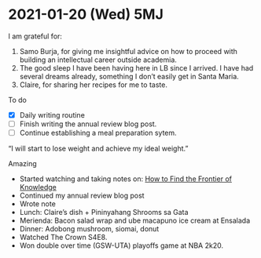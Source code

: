 # 2021-01-20 (Wed) 5MJ

I am grateful for:

1. Samo Burja, for giving me insightful advice on how to proceed with building an intellectual career outside academia.
2. The good sleep I have been having here in LB since I arrived. I have had several dreams already, something I don’t easily get in Santa Maria.
3. Claire, for sharing her recipes for me to taste.

To do

- [x] Daily writing routine
- [ ] Finish writing the annual review blog post.
- [ ] Continue establishing a meal preparation sytem.

“I will start to lose weight and achieve my ideal weight.”

Amazing

- Started watching and taking notes on: [How to Find the Frontier of Knowledge](https://youtu.be/hZYRIL2_ZSc)
- Continued my annual review blog post
- Wrote note
- Lunch: Claire’s dish + Pininyahang Shrooms sa Gata
- Merienda: Bacon salad wrap and ube macapuno ice cream at Ensalada
- Dinner: Adobong mushroom, siomai, donut
- Watched The Crown S4E8.
- Won double over time (GSW-UTA) playoffs game at NBA 2k20.

